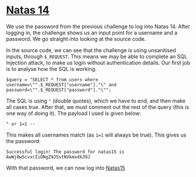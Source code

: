 # [Natas 14](http://overthewire.org/wargames/natas/natas14.html "Natas 14 Web Challenge Page")


We use the password from the previous challenge to log into Natas 14. After logging in, the challenge shows us an input point for a username and a password. We go straight into looking at the source code.

In the source code, we can see that the challenge is using unsanitised inputs, through `$_REQUEST`. This means we may be able to complete an SQL Injection attack, to make us login without authentication details. Our first job is to analyse how the SQL is working. 

`$query = "SELECT * from users where username=\"".$_REQUEST["username"]."\" and password=\"".$_REQUEST["password"]."\"";`

The SQL is using `"` (double quotes), which we have to end, and then make all cases true. After that, we must comment out the rest of the query (this is one way of doing it). The payload I used is given below:

`" or 1=1 -- `

This makes all usernames match (as `1=1` will always be true). This gives us the password:

`Successful login! The password for natas15 is AwWj0w5cvxrZiONgZ9J5stNVkmxdk39J`

With that password, we can now log into [Natas15](https://github.com/ProDigySML/Security-Writeups/tree/master/Natas%20Writeups/Natas15 "Natas 15")
